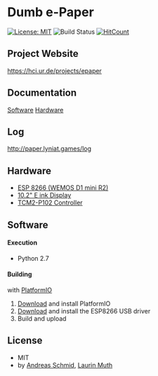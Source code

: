 # Dumb e-Paper
[![License: MIT](https://img.shields.io/badge/License-MIT-yellow.svg)](https://opensource.org/licenses/MIT)
![Build Status](https://travis-ci.org/Lyniat/Dumb-e-Paper.svg?branch=master)
[![HitCount](http://hits.dwyl.io/lyniat/dumb-e-paper.svg)](http://hits.dwyl.io/lyniat/dumb-e-paper)

## Project Website
https://hci.ur.de/projects/epaper

## Documentation
[Software](http://paper.lyniat.games/doxygen/html)
[Hardware](http://paper.lyniat.games/docu/sketch)

## Log
http://paper.lyniat.games/log

## Hardware
* [ESP 8266 (WEMOS D1 mini R2)](https://wiki.wemos.cc/products:d1:d1_mini)
* [10.2" E ink Display](http://www.pervasivedisplays.com/products/102)
* [TCM2-P102 Controller](http://www.pervasivedisplays.com/LiteratureRetrieve.aspx?ID=232053)

## Software
#### Execution
* Python 2.7

#### Building
with [PlatformIO](http://platformio.org)

1. [Download](https://platformio.org/platformio-ide) and install PlatformIO
2. [Download](https://www.silabs.com/products/development-tools/software/usb-to-uart-bridge-vcp-drivers) and install the ESP8266 USB driver
3. Build and upload

## License
* MIT
* by [Andreas Schmid](https://hci.ur.de/people/andreas_schmid), [Laurin Muth](https://hci.ur.de/people/laurin_muth)
